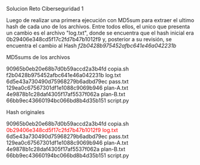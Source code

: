 Solucion Reto Ciberseguridad 1

Luego de realizar una primera ejecución con MD5sum para extraer el ultimo hash de cada uno de los archivos. Entre todos ellos, el unico que presenta un cambio es el archivo "log.txt", donde se encuentra que el hash inicial era 0b29406e348cd5f17c2fd7b47b1012f9 y, posterior a su revisión, se encuentra el cambio al Hash *f2b0428b975452afbc641e46a042231b*

MD5sums de los archivos

90965b0eb20e68b7d0b59accd2a3b4fd  copia.sh
f2b0428b975452afbc641e46a042231b  log.txt
6d5e43a730490d75968279b6adbd79ec  pass.txt
129ea0c67567301df1e1088c9069b946  plan-A.txt
4e9878b1c28daf4305f17af5537f062a  plan-B.txt
66bb9ec43660194bc066bd8b4d35b151  script.py

Hash originales

90965b0eb20e68b7d0b59accd2a3b4fd  copia.sh
<font color="red">0b29406e348cd5f17c2fd7b47b1012f9  log.txt</font>
6d5e43a730490d75968279b6adbd79ec  pass.txt
129ea0c67567301df1e1088c9069b946  plan-A.txt
4e9878b1c28daf4305f17af5537f062a  plan-B.txt
66bb9ec43660194bc066bd8b4d35b151  script.py